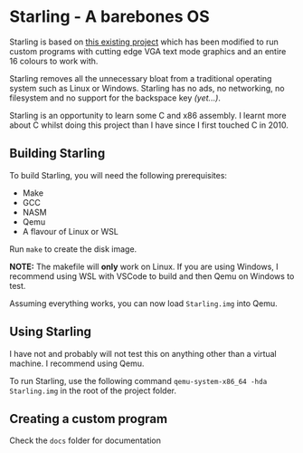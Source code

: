 # Starling - A barebones OS

Starling is based on [this existing project](https://github.com/vladcc/Tetris-OS) which has been modified to run custom programs with cutting edge VGA text mode graphics and an entire 16 colours to work with.

Starling removes all the unnecessary bloat from a traditional operating system such as Linux or Windows. Starling has no ads, no networking, no filesystem and no support for the backspace key *(yet...)*. 

Starling is an opportunity to learn some C and x86 assembly. I learnt more about C whilst doing this project than I have since I first touched C in 2010.

## Building Starling

To build Starling, you will need the following prerequisites:

- Make
- GCC
- NASM
- Qemu
- A flavour of Linux or WSL

Run `make` to create the disk image.

**NOTE:** The makefile will **only** work on Linux. If you are using Windows, I recommend using WSL with VSCode to build and then Qemu on Windows to test.

Assuming everything works, you can now load `Starling.img` into Qemu.

## Using Starling

I have not and probably will not test this on anything other than a virtual machine. I recommend using Qemu.

To run Starling, use the following command `qemu-system-x86_64 -hda Starling.img` in the root of the project folder. 

## Creating a custom program

Check the `docs` folder for documentation
